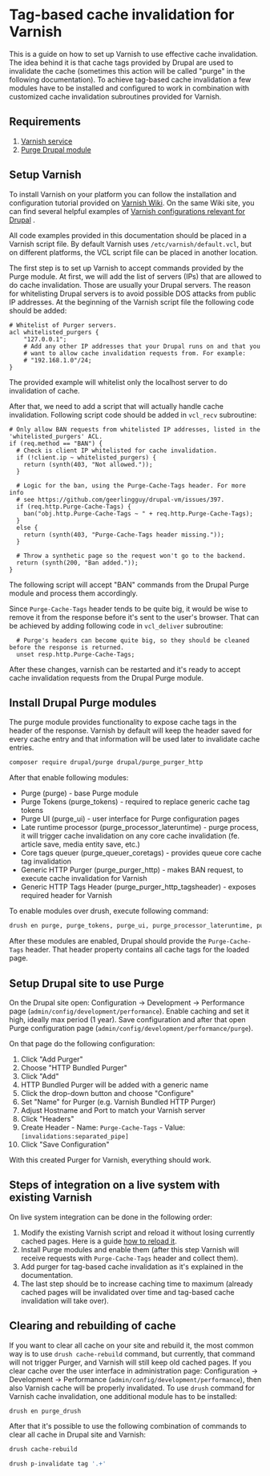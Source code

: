# Tag-based cache invalidation for Varnish

This is a guide on how to set up Varnish to use effective cache invalidation. The idea behind it is that cache tags
provided by Drupal are used to invalidate the cache (sometimes this action will be called "purge" in the following
documentation). To achieve tag-based cache invalidation a few modules have to be installed and configured to work in
combination with customized cache invalidation subroutines provided for Varnish.

## Requirements

1. [Varnish service](https://varnish-cache.org)
2. [Purge Drupal module](https://www.drupal.org/project/purge)

## Setup Varnish

To install Varnish on your platform you can follow the installation and configuration tutorial provided
on [Varnish Wiki](https://www.varnish-software.com/wiki/content/tutorials/varnish/varnish_ubuntu.html). On the same Wiki
site, you can find several helpful examples
of [Varnish configurations relevant for Drupal](https://www.varnish-software.com/wiki/content/tutorials/drupal/drupal_vcl.html)
.

All code examples provided in this documentation should be placed in a Varnish script file. By default Varnish
uses ```/etc/varnish/default.vcl```, but on different platforms, the VCL script file can be placed in another location.

The first step is to set up Varnish to accept commands provided by the Purge module. At first, we will add the list of
servers (IPs) that are allowed to do cache invalidation. Those are usually your Drupal servers. The reason for
whitelisting Drupal servers is to avoid possible DOS attacks from public IP addresses. At the beginning of the Varnish
script file the following code should be added:

```varnish
# Whitelist of Purger servers.
acl whitelisted_purgers {
    "127.0.0.1";
    # Add any other IP addresses that your Drupal runs on and that you
    # want to allow cache invalidation requests from. For example:
    # "192.168.1.0"/24;
}
```

The provided example will whitelist only the localhost server to do invalidation of cache.

After that, we need to add a script that will actually handle cache invalidation. Following script code should be added
in ```vcl_recv``` subroutine:

```varnish
# Only allow BAN requests from whitelisted IP addresses, listed in the 'whitelisted_purgers' ACL.
if (req.method == "BAN") {
  # Check is client IP whitelisted for cache invalidation.
  if (!client.ip ~ whitelisted_purgers) {
    return (synth(403, "Not allowed."));
  }

  # Logic for the ban, using the Purge-Cache-Tags header. For more info
  # see https://github.com/geerlingguy/drupal-vm/issues/397.
  if (req.http.Purge-Cache-Tags) {
    ban("obj.http.Purge-Cache-Tags ~ " + req.http.Purge-Cache-Tags);
  }
  else {
    return (synth(403, "Purge-Cache-Tags header missing."));
  }

  # Throw a synthetic page so the request won't go to the backend.
  return (synth(200, "Ban added."));
}
```

The following script will accept "BAN" commands from the Drupal Purge module and process them accordingly.

Since ```Purge-Cache-Tags``` header tends to be quite big, it would be wise to remove it from the response before it's
sent to the user's browser. That can be achieved by adding following code in ```vcl_deliver``` subroutine:

```varnish
  # Purge's headers can become quite big, so they should be cleaned before the response is returned.
  unset resp.http.Purge-Cache-Tags;
```

After these changes, varnish can be restarted and it's ready to accept cache invalidation requests from the Drupal Purge
module.

## Install Drupal Purge modules

The purge module provides functionality to expose cache tags in the header of the response. Varnish by default will keep
the header saved for every cache entry and that information will be used later to invalidate cache entries.

```bash
composer require drupal/purge drupal/purge_purger_http
```

After that enable following modules:

- Purge (purge) - base Purge module
- Purge Tokens (purge_tokens) - required to replace generic cache tag tokens
- Purge UI (purge_ui) - user interface for Purge configuration pages
- Late runtime processor (purge_processor_lateruntime) - purge process, it will trigger cache invalidation on any core
  cache invalidation (fe. article save, media entity save, etc.)
- Core tags queuer (purge_queuer_coretags) - provides queue core cache tag invalidation
- Generic HTTP Purger (purge_purger_http) - makes BAN request, to execute cache invalidation for Varnish
- Generic HTTP Tags Header (purge_purger_http_tagsheader) - exposes required header for Varnish

To enable modules over drush, execute following command:

```bash
drush en purge, purge_tokens, purge_ui, purge_processor_lateruntime, purge_queuer_coretags, purge_purger_http, purge_purger_http_tagsheader
```

After these modules are enabled, Drupal should provide the ```Purge-Cache-Tags``` header. That header property contains
all cache tags for the loaded page.

## Setup Drupal site to use Purge

On the Drupal site open: Configuration -> Development -> Performance page (```admin/config/development/performance```).
Enable caching and set it high, ideally max period (1 year). Save configuration and after that open Purge configuration
page (```admin/config/development/performance/purge```).

On that page do the following configuration:

1. Click "Add Purger"
2. Choose "HTTP Bundled Purger"
3. Click "Add"
4. HTTP Bundled Purger will be added with a generic name
5. Click the drop-down button and choose "Configure"
6. Set "Name" for Purger (e.g. Varnish Bundled HTTP Purger)
7. Adjust Hostname and Port to match your Varnish server
8. Click "Headers"
9. Create Header - Name: ```Purge-Cache-Tags``` - Value: ```[invalidations:separated_pipe]```
10. Click "Save Configuration"

With this created Purger for Varnish, everything should work.

## Steps of integration on a live system with existing Varnish

On live system integration can be done in the following order:

1. Modify the existing Varnish script and reload it without losing currently cached pages. Here is a
   guide [how to reload it](https://ma.ttias.be/reload-varnish-vcl-without-losing-cache-data).
2. Install Purge modules and enable them (after this step Varnish will receive requests with ```Purge-Cache-Tags```
   header and collect them).
3. Add purger for tag-based cache invalidation as it's explained in the documentation.
4. The last step should be to increase caching time to maximum (already cached pages will be invalidated over time and
   tag-based cache invalidation will take over).

## Clearing and rebuilding of cache

If you want to clear all cache on your site and rebuild it, the most common way is to use ```drush cache-rebuild```
command, but currently, that command will not trigger Purger, and Varnish will still keep old cached pages. If you clear
cache over the user interface in administration page: Configuration -> Development ->
Performance (```admin/config/development/performance```), then also Varnish cache will be properly invalidated. To
use ```drush``` command for Varnish cache invalidation, one additional module has to be installed:

```bash
drush en purge_drush
```

After that it's possible to use the following combination of commands to clear all cache in Drupal site and Varnish:

```bash
drush cache-rebuild

drush p-invalidate tag '.+'
```
